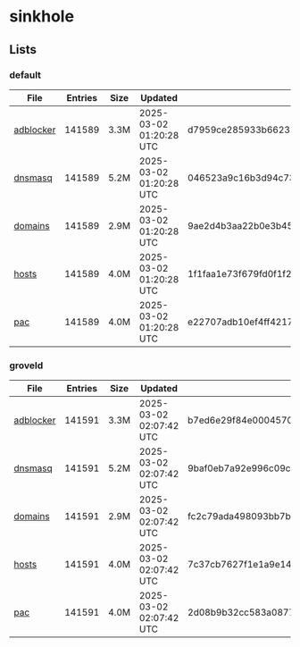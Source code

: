 # sinkhole

## Lists

### default

|File|Entries|Size|Updated|Hash|
|-|-|-|-|-|
|[adblocker](https://raw.githubusercontent.com/groveld/sinkhole/lists/default/adblocker.txt)|141589|3.3M|2025-03-02 01:20:28 UTC|d7959ce285933b662389fd2ca63e368b00321079a723eeb05e585fe3f22181cd|
|[dnsmasq](https://raw.githubusercontent.com/groveld/sinkhole/lists/default/dnsmasq.txt)|141589|5.2M|2025-03-02 01:20:28 UTC|046523a9c16b3d94c73a97814e350610dcac18b06d6e66c201c4acd84d2b2890|
|[domains](https://raw.githubusercontent.com/groveld/sinkhole/lists/default/domains.txt)|141589|2.9M|2025-03-02 01:20:28 UTC|9ae2d4b3aa22b0e3b453ffa6d0eb9215e65444eccdbe62f0245a9d86a1dc6cc7|
|[hosts](https://raw.githubusercontent.com/groveld/sinkhole/lists/default/hosts.txt)|141589|4.0M|2025-03-02 01:20:28 UTC|1f1faa1e73f679fd0f1f2a6183d9c07c783a9d7c233fbd34ad934a202a889676|
|[pac](https://raw.githubusercontent.com/groveld/sinkhole/lists/default/pac.txt)|141589|4.0M|2025-03-02 01:20:28 UTC|e22707adb10ef4ff421792e0e3042f4a3e5788fb6b4b0b28d43b88b74c617b96|

### groveld

|File|Entries|Size|Updated|Hash|
|-|-|-|-|-|
|[adblocker](https://raw.githubusercontent.com/groveld/sinkhole/lists/groveld/adblocker.txt)|141591|3.3M|2025-03-02 02:07:42 UTC|b7ed6e29f84e000457015fd09eb095c65fe6dec97385c1e5f2ece6cdd96bfd75|
|[dnsmasq](https://raw.githubusercontent.com/groveld/sinkhole/lists/groveld/dnsmasq.txt)|141591|5.2M|2025-03-02 02:07:42 UTC|9baf0eb7a92e996c09c635e155b19b0a119eea5ff1afffc3b2b46fb93403f25c|
|[domains](https://raw.githubusercontent.com/groveld/sinkhole/lists/groveld/domains.txt)|141591|2.9M|2025-03-02 02:07:42 UTC|fc2c79ada498093bb7b1a2c043e16529c4fe80cd53d20b4892bf18a318a352c8|
|[hosts](https://raw.githubusercontent.com/groveld/sinkhole/lists/groveld/hosts.txt)|141591|4.0M|2025-03-02 02:07:42 UTC|7c37cb7627f1e1a9e14e2345a2f6d87a099a7715b0b1dc96875de5477c0b4ad5|
|[pac](https://raw.githubusercontent.com/groveld/sinkhole/lists/groveld/pac.txt)|141591|4.0M|2025-03-02 02:07:42 UTC|2d08b9b32cc583a0877c54e6e455be8649b49f74c8444037287fb6a24449219a|
